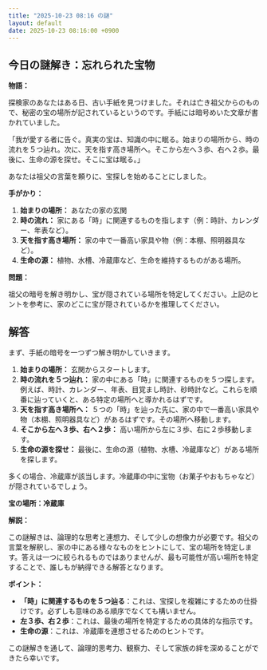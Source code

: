 ```yaml
---
title: "2025-10-23 08:16 の謎"
layout: default
date: 2025-10-23 08:16:00 +0900
---
```

## 今日の謎解き：忘れられた宝物

**物語：**

探検家のあなたはある日、古い手紙を見つけました。それは亡き祖父からのもので、秘密の宝の場所が記されているというのです。手紙には暗号めいた文章が書かれていました。

「我が愛する者に告ぐ。真実の宝は、知識の中に眠る。始まりの場所から、時の流れを５つ辿れ。次に、天を指す高き場所へ。そこから左へ３歩、右へ２歩。最後に、生命の源を探せ。そこに宝は眠る。」

あなたは祖父の言葉を頼りに、宝探しを始めることにしました。

**手がかり：**

1.  **始まりの場所：** あなたの家の玄関
2.  **時の流れ：** 家にある「時」に関連するものを指します（例：時計、カレンダー、年表など）。
3.  **天を指す高き場所：** 家の中で一番高い家具や物（例：本棚、照明器具など）。
4.  **生命の源：** 植物、水槽、冷蔵庫など、生命を維持するものがある場所。

**問題：**

祖父の暗号を解き明かし、宝が隠されている場所を特定してください。上記のヒントを参考に、家のどこに宝が隠されているかを推理してください。

## 解答

まず、手紙の暗号を一つずつ解き明かしていきます。

1.  **始まりの場所：** 玄関からスタートします。
2.  **時の流れを５つ辿れ：** 家の中にある「時」に関連するものを５つ探します。例えば、時計、カレンダー、年表、目覚まし時計、砂時計など。これらを順番に辿っていくと、ある特定の場所へと導かれるはずです。
3.  **天を指す高き場所へ：** ５つの「時」を辿った先に、家の中で一番高い家具や物（本棚、照明器具など）があるはずです。その場所へ移動します。
4.  **そこから左へ３歩、右へ２歩：** 高い場所から左に３歩、右に２歩移動します。
5.  **生命の源を探せ：** 最後に、生命の源（植物、水槽、冷蔵庫など）がある場所を探します。

多くの場合、冷蔵庫が該当します。冷蔵庫の中に宝物（お菓子やおもちゃなど）が隠されているでしょう。

**宝の場所：冷蔵庫**

**解説：**

この謎解きは、論理的な思考と連想力、そして少しの想像力が必要です。祖父の言葉を解釈し、家の中にある様々なものをヒントにして、宝の場所を特定します。答えは一つに絞られるものではありませんが、最も可能性が高い場所を特定することで、誰しもが納得できる解答となります。

**ポイント：**

*   **「時」に関連するものを５つ辿る**：これは、宝探しを複雑にするための仕掛けです。必ずしも意味のある順序でなくても構いません。
*   **左３歩、右２歩**：これは、最後の場所を特定するための具体的な指示です。
*   **生命の源**：これは、冷蔵庫を連想させるためのヒントです。

この謎解きを通して、論理的思考力、観察力、そして家族の絆を深めることができたら幸いです。
